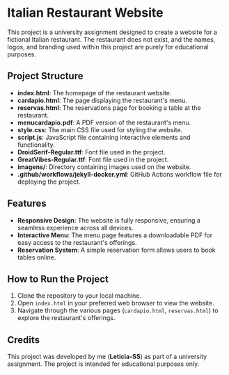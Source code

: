 # Italian Restaurant Website

This project is a university assignment designed to create a website for a fictional Italian restaurant. The restaurant does not exist, and the names, logos, and branding used within this project are purely for educational purposes.

## Project Structure

- **index.html**: The homepage of the restaurant website.
- **cardapio.html**: The page displaying the restaurant's menu.
- **reservas.html**: The reservations page for booking a table at the restaurant.
- **menucardapio.pdf**: A PDF version of the restaurant's menu.
- **style.css**: The main CSS file used for styling the website.
- **script.js**: JavaScript file containing interactive elements and functionality.
- **DroidSerif-Regular.ttf**: Font file used in the project.
- **GreatVibes-Regular.ttf**: Font file used in the project.
- **imagens/**: Directory containing images used on the website.
- **.github/workflows/jekyll-docker.yml**: GitHub Actions workflow file for deploying the project.

## Features

- **Responsive Design**: The website is fully responsive, ensuring a seamless experience across all devices.
- **Interactive Menu**: The menu page features a downloadable PDF for easy access to the restaurant's offerings.
- **Reservation System**: A simple reservation form allows users to book tables online.

## How to Run the Project

1. Clone the repository to your local machine.
2. Open `index.html` in your preferred web browser to view the website.
3. Navigate through the various pages (`cardapio.html`, `reservas.html`) to explore the restaurant's offerings.

## Credits

This project was developed by me (**Leticia-SS**) as part of a university assignment. The project is intended for educational purposes only.

